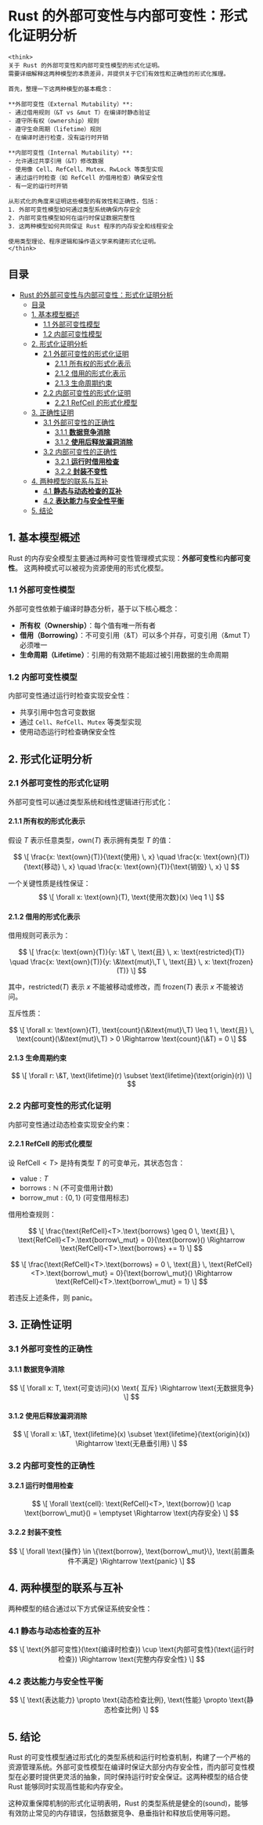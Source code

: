 # Rust 的外部可变性与内部可变性：形式化证明分析

```text
<think>
关于 Rust 的外部可变性和内部可变性模型的形式化证明。
需要详细解释这两种模型的本质差异，并提供关于它们有效性和正确性的形式化推理。

首先，整理一下这两种模型的基本概念：

**外部可变性（External Mutability）**:
- 通过借用规则（&T vs &mut T）在编译时静态验证
- 遵守所有权（ownership）规则
- 遵守生命周期（lifetime）规则
- 在编译时进行检查，没有运行时开销

**内部可变性（Internal Mutability）**:
- 允许通过共享引用（&T）修改数据
- 使用像 Cell、RefCell、Mutex、RwLock 等类型实现
- 通过运行时检查（如 RefCell 的借用检查）确保安全性
- 有一定的运行时开销

从形式化的角度来证明这些模型的有效性和正确性，包括：
1. 外部可变性模型如何通过类型系统确保内存安全
2. 内部可变性模型如何在运行时保证数据完整性
3. 这两种模型如何共同保证 Rust 程序的内存安全和线程安全

使用类型理论、程序逻辑和操作语义学来构建形式化证明。
</think>
```

## 目录

- [Rust 的外部可变性与内部可变性：形式化证明分析](#rust-的外部可变性与内部可变性形式化证明分析)
  - [目录](#目录)
  - [1. 基本模型概述](#1-基本模型概述)
    - [1.1 外部可变性模型](#11-外部可变性模型)
    - [1.2 内部可变性模型](#12-内部可变性模型)
  - [2. 形式化证明分析](#2-形式化证明分析)
    - [2.1 外部可变性的形式化证明](#21-外部可变性的形式化证明)
      - [2.1.1 所有权的形式化表示](#211-所有权的形式化表示)
      - [2.1.2 借用的形式化表示](#212-借用的形式化表示)
      - [2.1.3 生命周期约束](#213-生命周期约束)
    - [2.2 内部可变性的形式化证明](#22-内部可变性的形式化证明)
      - [2.2.1 RefCell 的形式化模型](#221-refcell-的形式化模型)
  - [3. 正确性证明](#3-正确性证明)
    - [3.1 外部可变性的正确性](#31-外部可变性的正确性)
      - [3.1.1 **数据竞争消除**](#311-数据竞争消除)
      - [3.1.2 **使用后释放漏洞消除**](#312-使用后释放漏洞消除)
    - [3.2 内部可变性的正确性](#32-内部可变性的正确性)
      - [3.2.1 **运行时借用检查**](#321-运行时借用检查)
      - [3.2.2 **封装不变性**](#322-封装不变性)
  - [4. 两种模型的联系与互补](#4-两种模型的联系与互补)
    - [4.1 **静态与动态检查的互补**](#41-静态与动态检查的互补)
    - [4.2 **表达能力与安全性平衡**](#42-表达能力与安全性平衡)
  - [5. 结论](#5-结论)

## 1. 基本模型概述

Rust 的内存安全模型主要通过两种可变性管理模式实现：**外部可变性**和**内部可变性**。
这两种模式可以被视为资源使用的形式化模型。

### 1.1 外部可变性模型

外部可变性依赖于编译时静态分析，基于以下核心概念：

- **所有权（Ownership）**：每个值有唯一所有者
- **借用（Borrowing）**：不可变引用（&T）可以多个并存，可变引用（&mut T）必须唯一
- **生命周期（Lifetime）**：引用的有效期不能超过被引用数据的生命周期

### 1.2 内部可变性模型

内部可变性通过运行时检查实现安全性：

- 共享引用中包含可变数据
- 通过 `Cell`、`RefCell`、`Mutex` 等类型实现
- 使用动态运行时检查确保安全性

## 2. 形式化证明分析

### 2.1 外部可变性的形式化证明

外部可变性可以通过类型系统和线性逻辑进行形式化：

#### 2.1.1 所有权的形式化表示

假设 $T$ 表示任意类型，$\text{own}(T)$ 表示拥有类型 $T$ 的值：

$$
\[
\frac{x: \text{own}(T)}{\text{使用} \, x} \quad \frac{x: \text{own}(T)}{\text{移动} \, x} \quad \frac{x: \text{own}(T)}{\text{销毁} \, x}
\]
$$

一个关键性质是线性保证：
$$
\[
\forall x: \text{own}(T), \text{使用次数}(x) \leq 1
\]
$$

#### 2.1.2 借用的形式化表示

借用规则可表示为：

$$
\[
\frac{x: \text{own}(T)}{y: \&T \, \text{且} \, x: \text{restricted}(T)} \quad \frac{x: \text{own}(T)}{y: \&\text{mut}\,T \, \text{且} \, x: \text{frozen}(T)}
\]
$$

其中，$\text{restricted}(T)$ 表示 $x$ 不能被移动或修改，而 $\text{frozen}(T)$ 表示 $x$ 不能被访问。

互斥性质：

$$
\[
\forall x: \text{own}(T), \text{count}(\&\text{mut}\,T) \leq 1 \, \text{且} \, \text{count}(\&\text{mut}\,T) > 0 \Rightarrow \text{count}(\&T) = 0
\]
$$

#### 2.1.3 生命周期约束

$$
\[
\forall r: \&T, \text{lifetime}(r) \subset \text{lifetime}(\text{origin}(r))
\]
$$

### 2.2 内部可变性的形式化证明

内部可变性通过动态检查实现安全约束：

#### 2.2.1 RefCell 的形式化模型

设 $\text{RefCell}<T>$ 是持有类型 $T$ 的可变单元，其状态包含：

- $\text{value}: T$
- $\text{borrows}: \mathbb{N}$ (不可变借用计数)
- $\text{borrow\_mut}: \{0, 1\}$ (可变借用标志)

借用检查规则：

$$
\[
\frac{\text{RefCell}<T>.\text{borrows} \geq 0 \, \text{且} \, \text{RefCell}<T>.\text{borrow\_mut} = 0}{\text{borrow}() \Rightarrow \text{RefCell}<T>.\text{borrows} += 1}
\]
$$

$$
\[
\frac{\text{RefCell}<T>.\text{borrows} = 0 \, \text{且} \, \text{RefCell}<T>.\text{borrow\_mut} = 0}{\text{borrow\_mut}() \Rightarrow \text{RefCell}<T>.\text{borrow\_mut} = 1}
\]
$$

若违反上述条件，则 $\text{panic}$。

## 3. 正确性证明

### 3.1 外部可变性的正确性

#### 3.1.1 **数据竞争消除**

$$
   \[
   \forall x: T, \text{可变访问}(x) \text{ 互斥} \Rightarrow \text{无数据竞争}
   \]
$$

#### 3.1.2 **使用后释放漏洞消除**

$$
   \[
   \forall x: \&T, \text{lifetime}(x) \subset \text{lifetime}(\text{origin}(x)) \Rightarrow \text{无悬垂引用}
   \]
$$

### 3.2 内部可变性的正确性

#### 3.2.1 **运行时借用检查**

$$
   \[
   \forall \text{cell}: \text{RefCell}<T>, \text{borrow}() \cap \text{borrow\_mut}() = \emptyset \Rightarrow \text{内存安全}
   \]
$$

#### 3.2.2 **封装不变性**

$$
   \[
   \forall \text{操作} \in \{\text{borrow}, \text{borrow\_mut}\}, \text{前置条件不满足} \Rightarrow \text{panic}
   \]
$$

## 4. 两种模型的联系与互补

两种模型的结合通过以下方式保证系统安全性：

### 4.1 **静态与动态检查的互补**

$$
   \[
   \text{外部可变性}(\text{编译时检查}) \cup \text{内部可变性}(\text{运行时检查}) \Rightarrow \text{完整内存安全性}
   \]
$$

### 4.2 **表达能力与安全性平衡**

$$
   \[
   \text{表达能力} \propto \text{动态检查比例}, \text{性能} \propto \text{静态检查比例}
   \]
$$

## 5. 结论

Rust 的可变性模型通过形式化的类型系统和运行时检查机制，构建了一个严格的资源管理系统。外部可变性模型在编译时保证大部分内存安全性，而内部可变性模型在必要时提供更灵活的抽象，同时保持运行时安全保证。这两种模型的结合使 Rust 能够同时实现高性能和内存安全。

这种双重保障机制的形式化证明表明，Rust 的类型系统是健全的(sound)，能够有效防止常见的内存错误，包括数据竞争、悬垂指针和释放后使用等问题。
